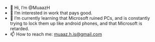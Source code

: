 - 👋 Hi, I’m @MuaazH
- 👀 I’m interested in work that pays good.
- 🌱 I’m currently learning that Microsoft ruined PCs, and is constantly trying to lock them up like android phones, and that Microsoft is retarded.
- 📫 How to reach me: muaaz.h.is@gmail.com
